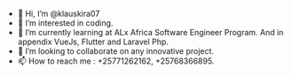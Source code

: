 - 👋 Hi, I’m @klauskira07
- 👀 I’m interested in coding.
- 🌱 I’m currently learning at ALx Africa Software Engineer Program. And in appendix VueJs, Flutter and Laravel Php. 
- 💞️ I’m looking to collaborate on any innovative project.
- 📫 How to reach me : +25771262162, +25768366895.

<!---
klauskira07/klauskira07 is a ✨ special ✨ repository because its `README.md` (this file) appears on your GitHub profile.
You can click the Preview link to take a look at your changes.
--->

